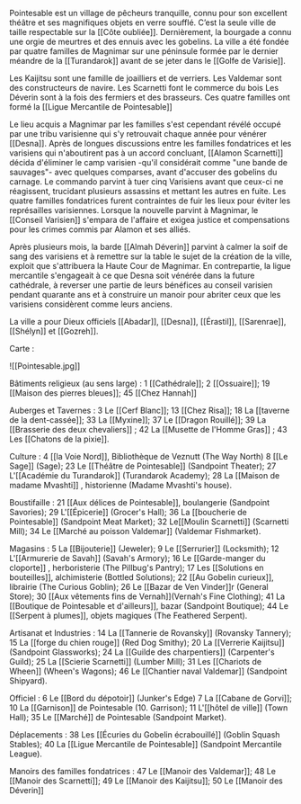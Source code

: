 
Pointesable est un village de pêcheurs tranquille, connu pour son excellent théâtre et ses magnifiques objets en verre soufflé. C’est la seule ville de taille respectable sur la [[Côte oubliée]]. Dernièrement, la bourgade a connu une orgie de meurtres et des ennuis avec les gobelins.
La ville a été fondée par quatre familles de Magnimar sur une péninsule formée par le dernier méandre de la [[Turandarok]] avant de se jeter dans le [[Golfe de Varisie]].

Les Kaijitsu sont une famille de joailliers et de verriers.
Les Valdemar sont des constructeurs de navire.
Les Scarnetti font le commerce du bois
Les Déverin sont à la fois des fermiers et des brasseurs.
Ces quatre familles ont formé la [[Ligue Mercantile de Pointesable]] 

Le lieu acquis a Magnimar par les familles s'est cependant révélé occupé par une tribu varisienne qui s'y retrouvait chaque année pour vénérer [[Desna]]. Après de longues discussions entre les familles fondatrices et les varisiens qui n'aboutirent pas à un accord concluant, [[Alamon Scarnetti]] décida d'éliminer le camp varisien -qu'il considérait comme "une bande de sauvages"- avec quelques comparses, avant d'accuser des gobelins du carnage. Le commando parvint à tuer cinq Varisiens avant que ceux-ci ne réagissent, trucidant plusieurs assassins et mettant les autres en fuite. Les quatre familles fondatrices furent contraintes de fuir les lieux pour éviter les représailles varisiennes. Lorsque la nouvelle parvint à Magnimar, le [[Conseil Varisien]] s'empara de l'affaire et exigea justice et compensations pour les crimes commis par Alamon et ses alliés.

Après plusieurs mois, la barde [[Almah Déverin]] parvint à calmer la soif de sang des varisiens et à remettre sur la table le sujet de la création de la ville, exploit que s'attribuera la Haute Cour de Magnimar. En contrepartie, la ligue mercantile s'engageait à ce que Desna soit vénérée dans la future cathédrale, à reverser une partie de leurs bénéfices au conseil varisien pendant quarante ans et à construire un manoir pour abriter ceux que les varisiens considèrent comme leurs anciens.

La ville a pour Dieux officiels [[Abadar]], [[Desna]], [[Érastil]], [[Sarenrae]], [[Shélyn]] et [[Gozreh]].


Carte :

![[Pointesable.jpg]]

Bâtiments religieux (au sens large) : 
1 [[Cathédrale]]; 
2 [[Ossuaire]]; 
19 [[Maison des pierres bleues]];
45 [[Chez Hannah]]
  
Auberges et Tavernes : 
3 Le [[Cerf Blanc]];
13 [[Chez Risa]];
18 La [[taverne de la dent-cassée]];
33 La [[Myxine]]; 
37 Le [[Dragon Rouillé]]; 
39 La [[Brasserie des deux chevaliers]] ;
42 La [[Musette de l'Homme Gras]] ;
43 Les [[Chatons de la pixie]].  
  
Culture : 
4 [[la Voie Nord]], Bibliothèque de Veznutt (The Way North)
8 [[Le Sage]] (Sage); 
23 Le [[Théâtre de Pointesable]] (Sandpoint Theater); 
27 L'[[Académie du Turandarok]] (Turandarok Academy); 
28 La [[Maison de madame Mvashti]] , historienne (Madame Mvashti's house).  
  
Boustifaille : 
21 [[Aux délices de Pointesable]], boulangerie (Sandpoint Savories); 
29 L'[[Épicerie]] (Grocer's Hall); 
36 La [[boucherie de Pointesable]] (Sandpoint Meat Market); 
32 Le[[Moulin Scarnetti]] (Scarnetti Mill); 
34 Le [[Marché au poisson Valdemar]] (Valdemar Fishmarket).  
  
Magasins : 
5 La [[Bijouterie]] (Jeweler); 
9 Le [[Serrurier]] (Locksmith); 
12 L'[[Armurerie de Savah]] (Savah's Armory); 
16 Le [[Garde-manger du cloporte]] , herboristerie (The Pillbug's Pantry); 
17 Les [[Solutions en bouteilles]], alchimisterie (Bottled Solutions); 
22 [[Au Gobelin curieux]], librairie (The Curious Goblin); 
26 Le [[Bazar de Ven Vinder]]r (General Store); 
30 [[Aux vêtements fins de Vernah]](Vernah's Fine Clothing); 
41 La [[Boutique de Pointesable et d'ailleurs]], bazar (Sandpoint Boutique); 
44 Le [[Serpent à plumes]], objets magiques (The Feathered Serpent).  
  
Artisanat et Industries : 
14 La [[Tannerie de Rovansky]] (Rovansky Tannery); 
15 La [[forge du chien rouge]] (Red Dog Smithy); 
20 La [[Verrerie Kaijitsu]]  (Sandpoint Glassworks); 
24 La [[Guilde des charpentiers]] (Carpenter's Guild); 
25 La [[Scierie Scarnetti]] (Lumber Mill); 
31 Les [[Chariots de Wheen]] (Wheen's Wagons); 
46 Le [[Chantier naval Valdemar]] (Sandpoint Shipyard).  
  
Officiel : 
6 Le [[Bord du dépotoir]] (Junker's Edge)
7 La [[Cabane de Gorvi]]; 
10 La [[Garnison]] de Pointesable (10. Garrison); 
11 L'[[hôtel de ville]] (Town Hall); 
35 Le [[Marché]] de Pointesable (Sandpoint Market).  
  
Déplacements : 
38 Les [[Écuries du Gobelin écrabouillé]] (Goblin Squash Stables); 
40 La [[Ligue Mercantile de Pointesable]] (Sandpoint Mercantile League).  
  
Manoirs des familles fondatrices : 
47 Le [[Manoir des Valdemar]]; 
48 Le [[Manoir des Scarnetti]]; 
49 Le [[Manoir des Kaijitsu]]; 
50 Le [[Manoir des Déverin]]

